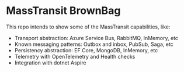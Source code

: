 # MassTransit BrownBag

This repo intends to show some of the MassTransit capabilities, like:
- Transport abstraction: Azure Service Bus, RabbitMQ, InMemory, etc
- Known messaging patterns: Outbox and inbox, PubSub, Saga, etc
- Persistency abstraction: EF Core, MongoDB, InMemory, etc
- Telemetry with OpenTelemetry and Health checks
- Integration with dotnet Aspire